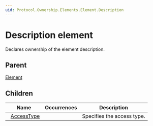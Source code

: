 ```yaml
---
uid: Protocol.Ownership.Elements.Element.Description
---
```


# Description element

Declares ownership of the element description.

## Parent

[Element](xref:Protocol.Ownership.Elements.Element)

## Children

|Name|Occurrences|Description|
|--- |--- |--- |
|&nbsp;&nbsp;[AccessType](xref:Protocol.Ownership.Elements.Element.Description.AccessType)||Specifies the access type.|
